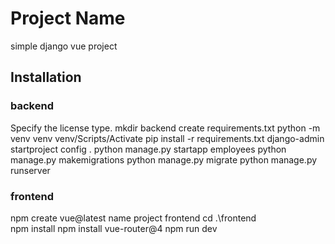 # Project Name
simple django vue project

## Installation
### backend
Specify the license type.
mkdir backend
create requirements.txt
python -m venv venv
venv/Scripts/Activate
pip install -r requirements.txt
django-admin startproject config .
python manage.py startapp employees
python manage.py makemigrations
python manage.py migrate
python manage.py runserver


### frontend
npm create vue@latest
name project frontend
cd .\frontend\
npm install
npm install vue-router@4
npm run dev
